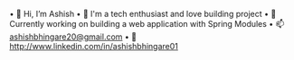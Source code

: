 •	👋 Hi, I’m Ashish
•	💯 I'm a tech enthusiast and love building project
•	🌱 Currently working on building a web application with Spring Modules
•	📫 ashishbhingare20@gmail.com
•	🔗 http://www.linkedin.com/in/ashishbhingare01
